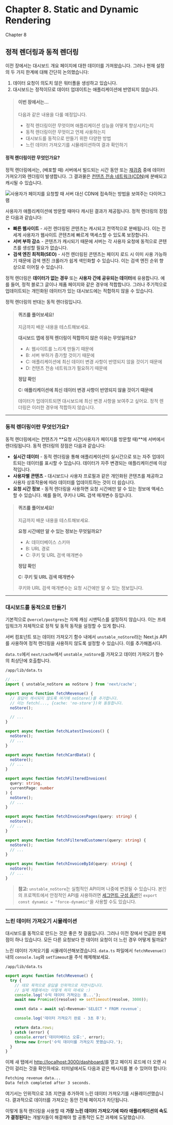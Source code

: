 # Chapter 8. Static and Dynamic Rendering

Chapter 8

## 정적 렌더링과 동적 렌더링

이전 장에서는 대시보드 개요 페이지에 대한 데이터를 가져왔습니다. 그러나 현재 설정의 두 가지 한계에 대해 간단히 논의했습니다:

1. 데이터 요청이 의도치 않은 워터폴을 생성하고 있습니다.
2. 대시보드는 정적이므로 데이터 업데이트는 애플리케이션에 반영되지 않습니다.

&#x20;

> #### 이번 장에서는...
>
> 다음과 같은 내용을 다룰 예정입니다.
>
> * 정적 렌더링이란 무엇이며 애플리케이션 성능을 어떻게 향상시키는지
> * 동적 렌더링이란 무엇이고 언제 사용하는지
> * 대시보드를 동적으로 만들기 위한 다양한 방법
> * 느린 데이터 가져오기를 시뮬레이션하여 결과 확인하기

&#x20;

#### 정적 렌더링이란 무엇인가요?

정적 렌더링에서는, (배포할 때) 서버에서 빌드되는 시간 동안 또는 [재검증](https://nextjs.org/docs/app/building-your-application/data-fetching/fetching-caching-and-revalidating#revalidating-data) 중에 데이터 가져오기와 렌더링이 발생합니다. 그 결과물은 [컨텐츠 전송 네트워크(CDN)](https://nextjs.org/docs/app/building-your-application/rendering/server-components#static-rendering-default)에 분배되고 캐시될 수 있습니다.

![사용자가 페이지를 요청할 때 서버 대신 CDN에 접속하는 방법을 보여주는 다이어그램](https://nextjs.org/\_next/image?url=%2Flearn%2Flight%2Fstatic-site-generation.png\&w=3840\&q=75\&dpl=dpl\_5zZfXC4CJ1Yn3Xex9jSRLvh6MCPF)

사용자가 애플리케이션에 방문할 때마다 캐시된 결과가 제공됩니다. 정적 렌더링의 장점은 다음과 같습니다:

* **빠른 웹사이트** - 사전 렌더링된 콘텐츠는 캐시되고 전역적으로 분배됩니다. 이는 전 세계 사용자가 웹사이트 콘텐츠에 빠르게 액세스할 수 있도록 보장합니다.
* **서버 부하 감소** - 콘텐츠가 캐시되기 때문에 서버는 각 사용자 요청에 동적으로 콘텐츠를 생성할 필요가 없습니다.
* **검색 엔진 최적화(SEO)** - 사전 렌더링된 콘텐츠는 페이지 로드 시 이미 사용 가능하기 때문에 검색 엔진 크롤러가 쉽게 색인화할 수 있습니다. 이는 검색 엔진 순위 향상으로 이어질 수 있습니다.

정적 렌더링은 **데이터가 없는 경우** 또는 **사용자 간에 공유되는 데이터**에 유용합니다. 예를 들어, 정적 블로그 글이나 제품 페이지와 같은 경우에 적합합니다. 그러나 주기적으로 업데이트되는 개인화된 데이터가 있는 대시보드에는 적합하지 않을 수 있습니다.

정적 렌더링의 반대는 동적 렌더링입니다.

&#x20;

> #### 퀴즈를 풀어보세요!
>
> 지금까지 배운 내용을 테스트해보세요.
>
> **대시보드 앱에 정적 렌더링이 적합하지 않은 이유는 무엇일까요?**
>
> * A: 웹사이트를 느리게 만들기 때문에
> * B: 서버 부하가 증가할 것이기 때문에
> * C: 애플리케이션에 최신 데이터 변경 사항이 반영되지 않을 것이기 때문에
> * D: 컨텐츠 전송 네트워크가 필요하기 때문에
>
> &#x20;
>
> **정답 확인**
>
> **C: 애플리케이션에 최신 데이터 변경 사항이 반영되지 않을 것이기 때문에**
>
> 데이터가 업데이트되면 대시보드에 최신 변경 사항을 보여주고 싶어요. 정적 렌더링은 이러한 경우에 적합하지 않습니다.

&#x20;

***

&#x20;

### 동적 렌더링이란 무엇인가요?

동적 렌더링에서는 컨텐츠가 \*\*요청 시간(사용자가 페이지를 방문할 때)\*\*에 서버에서 렌더링됩니다. 동적 렌더링의 장점은 다음과 같습니다:

* **실시간 데이터** - 동적 렌더링을 통해 애플리케이션이 실시간으로 또는 자주 업데이트되는 데이터를 표시할 수 있습니다. 데이터가 자주 변경되는 애플리케이션에 이상적입니다.
* **사용자별 콘텐츠** - 대시보드나 사용자 프로필과 같은 개인화된 콘텐츠를 제공하고 사용자 상호작용에 따라 데이터를 업데이트하는 것이 더 쉽습니다.
* **요청 시간 정보** - 동적 렌더링을 사용하면 요청 시간에만 알 수 있는 정보에 액세스할 수 있습니다. 예를 들어, 쿠키나 URL 검색 매개변수 등입니다.

&#x20;

> #### 퀴즈를 풀어보세요!
>
> 지금까지 배운 내용을 테스트해보세요.
>
> **요청 시간에만 알 수 있는 정보는 무엇일까요?**
>
> * A: 데이터베이스 스키마
> * B: URL 경로
> * C: 쿠키 및 URL 검색 매개변수
>
> &#x20;
>
> **정답 확인**
>
> **C: 쿠키 및 URL 검색 매개변수**
>
> 쿠키와 URL 검색 매개변수는 요청 시간에만 알 수 있는 정보입니다.

&#x20;

***

&#x20;

### 대시보드를 동적으로 만들기

기본적으로 `@vercel/postgres`는 자체 캐싱 시맨틱스를 설정하지 않습니다. 이는 프레임워크가 자체적으로 정적 및 동적 동작을 설정할 수 있게 합니다.

서버 컴포넌트 또는 데이터 가져오기 함수 내에서 `unstable_noStore`라는 Next.js API를 사용하여 정적 렌더링을 사용하지 않도록 설정할 수 있습니다. 이를 추가해봅시다.

`data.ts`에서 `next/cache`에서 `unstable_noStore`를 가져오고 데이터 가져오기 함수의 최상단에 호출합니다.

`/app/lib/data.ts`

```typescript
// ...
import { unstable_noStore as noStore } from 'next/cache';

export async function fetchRevenue() {
  // 응답이 캐시되지 않도록 여기에 noStore()를 추가합니다.
  // 이는 fetch(..., {cache: 'no-store'})와 동등합니다.
  noStore();

  // ...
}

export async function fetchLatestInvoices() {
  noStore();
  // ...
}

export async function fetchCardData() {
  noStore();
  // ...
}

export async function fetchFilteredInvoices(
  query: string,
  currentPage: number
) {
  noStore();
  // ...
}

export async function fetchInvoicesPages(query: string) {
  noStore();
  // ...
}

export async function fetchFilteredCustomers(query: string) {
  noStore();
  // ...
}

export async function fetchInvoiceById(query: string) {
  noStore();
  // ...
}
```

> **참고:** `unstable_noStore`는 실험적인 API이며 나중에 변경될 수 있습니다. 본인의 프로젝트에서 안정적인 API를 사용하려면 [세그먼트 구성 옵션](https://nextjs.org/docs/app/api-reference/file-conventions/route-segment-config)인 `export const dynamic = "force-dynamic"`을 사용할 수도 있습니다.

&#x20;

***

&#x20;

### 느린 데이터 가져오기 시뮬레이션

대시보드를 동적으로 만드는 것은 좋은 첫 걸음입니다. 그러나 이전 장에서 언급한 문제점이 하나 있습니다. 모든 다른 요청보다 한 데이터 요청이 더 느린 경우 어떻게 될까요?

느린 데이터 가져오기를 시뮬레이션해보겠습니다. `data.ts` 파일에서 `fetchRevenue()` 내의 `console.log`와 `setTimeout`을 주석 해제해보세요.

`/app/lib/data.ts`

```typescript
export async function fetchRevenue() {
  try {
    // 데모 목적으로 응답을 인위적으로 지연시킵니다.
    // 실제 제품에서는 이렇게 하지 마세요 :)
    console.log('수익 데이터 가져오는 중...');
    await new Promise((resolve) => setTimeout(resolve, 3000));

    const data = await sql<Revenue>`SELECT * FROM revenue`;

    console.log('데이터 가져오기 완료 - 3초 후');

    return data.rows;
  } catch (error) {
    console.error('데이터베이스 오류:', error);
    throw new Error('수익 데이터를 가져오지 못했습니다.');
  }
}
```

이제 새 탭에서 [http://localhost:3000/dashboard/](http://localhost:3000/dashboard/)를 열고 페이지 로드에 더 오랜 시간이 걸리는 것을 확인하세요. 터미널에서도 다음과 같은 메시지를 볼 수 있어야 합니다:

```bash
Fetching revenue data...
Data fetch completed after 3 seconds.
```

여기서는 인위적으로 3초 지연을 추가하여 느린 데이터 가져오기를 시뮬레이션했습니다. 결과적으로 데이터를 가져오는 동안 전체 페이지가 차단됩니다.

이렇게 동적 렌더링을 사용할 때 **가장 느린 데이터 가져오기에 따라 애플리케이션의 속도가 결정된다**는 개발자들이 해결해야 할 공통적인 도전 과제에 도달했습니다.
